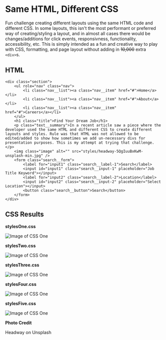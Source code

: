 # Same HTML, Different CSS
Fun challenge creating different layouts using the same HTML code and different CSS. In some layouts, this isn't the most performant or preferred way of creating/styling a layout, and in almost all cases there would be changes/additions for click events, responsivness, functionality, accessibility, etc. This is simply intended as a fun and creative way to play with CSS, formatting, and page layout without adding in ~~10,000~~ extra ```<div>```s.

## HTML
```
<div class="section">
    <ul role="nav" class="nav">
        <li class="nav__list"><a class="nav__item" href="#">Home</a></li>
        <li class="nav__list"><a class="nav__item" href="#">About</a></li>
        <li class="nav__list"><a class="nav__item" href="#">Careers</a></li>
    </ul>
    <h1 class="title">Find Your Dream Job</h1>
    <p class="text__summary">In a recent article saw a piece where the developer used the same HTML and different CSS to create different layouts and styles. Rule was that HTML was not allowed to be edited/added to show how sometimes we add un-necessary divs for presentation purposes. This is my attempt at trying that challenge.</p>
    <img class="image" alt="" src="styles/headway-5QgIuuBxKwM-unsplash-min.jpg" />
    <form class="search__form">
        <label for="input1" class="search__label-1">Search</label>
        <input id="input1" class="search__input-1" placeholder="Job Title Keyword"></input>
        <label for="input2" class="search__label-2">Location</label>
        <input id="input2" class="search__input-2" placeholder="Select Location"></input>
        <button class="search__button">Search</button>
    </form>
</div>
```
## CSS Results

**stylesOne.css**

![Image of CSS One](https://pennmeg.github.com/completedScreenshots/CSS1.png)

**stylesTwo.css**

![Image of CSS One](https://octodex.github.com/images/yaktocat.png)

**stylesThree.css**

![Image of CSS One](https://octodex.github.com/images/yaktocat.png)

**stylesFour.css**

![Image of CSS One](https://octodex.github.com/images/yaktocat.png)

**stylesFive.css**

![Image of CSS One](https://octodex.github.com/images/yaktocat.png)

**Photo Credit**

Headway on Unsplash
